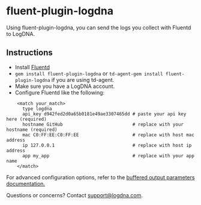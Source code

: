 # fluent-plugin-logdna

Using fluent-plugin-logdna, you can send the logs you collect with Fluentd to LogDNA.

## Instructions

* Install [Fluentd](http://www.fluentd.org/download)
* `gem install fluent-plugin-logdna` or `td-agent-gem install fluent-plugin-logdna` if you are using td-agent.
* Make sure you have a LogDNA account.
* Configure Fluentd like the following:

~~~~~
    <match your_match>
      type logdna
      api_key d942fed2d0a65b0181e49ae3307465dd # paste your api key here (required)
      hostname GitHub                          # replace with your hostname (required)
      mac C0:FF:EE:C0:FF:EE                    # replace with host mac address
      ip 127.0.0.1                             # replace with host ip address
      app my_app                               # replace with your app name
    </match>
~~~~~

For advanced configuration options, refer to the [buffered output parameters documentation.](http://docs.fluentd.org/articles/output-plugin-overview#buffered-output-parameters)

Questions or concerns? Contact [support@logdna.com](mailto:support@logdna.com).